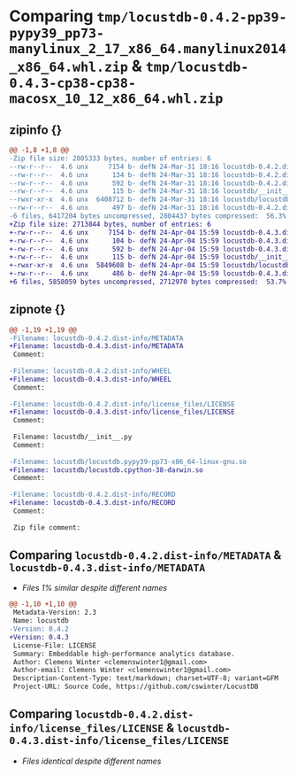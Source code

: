 # Comparing `tmp/locustdb-0.4.2-pp39-pypy39_pp73-manylinux_2_17_x86_64.manylinux2014_x86_64.whl.zip` & `tmp/locustdb-0.4.3-cp38-cp38-macosx_10_12_x86_64.whl.zip`

## zipinfo {}

```diff
@@ -1,8 +1,8 @@
-Zip file size: 2805333 bytes, number of entries: 6
--rw-r--r--  4.6 unx     7154 b- defN 24-Mar-31 18:16 locustdb-0.4.2.dist-info/METADATA
--rw-r--r--  4.6 unx      134 b- defN 24-Mar-31 18:16 locustdb-0.4.2.dist-info/WHEEL
--rw-r--r--  4.6 unx      592 b- defN 24-Mar-31 18:16 locustdb-0.4.2.dist-info/license_files/LICENSE
--rw-r--r--  4.6 unx      115 b- defN 24-Mar-31 18:16 locustdb/__init__.py
--rwxr-xr-x  4.6 unx  6408712 b- defN 24-Mar-31 18:16 locustdb/locustdb.pypy39-pp73-x86_64-linux-gnu.so
--rw-r--r--  4.6 unx      497 b- defN 24-Mar-31 18:16 locustdb-0.4.2.dist-info/RECORD
-6 files, 6417204 bytes uncompressed, 2804437 bytes compressed:  56.3%
+Zip file size: 2713844 bytes, number of entries: 6
+-rw-r--r--  4.6 unx     7154 b- defN 24-Apr-04 15:59 locustdb-0.4.3.dist-info/METADATA
+-rw-r--r--  4.6 unx      104 b- defN 24-Apr-04 15:59 locustdb-0.4.3.dist-info/WHEEL
+-rw-r--r--  4.6 unx      592 b- defN 24-Apr-04 15:59 locustdb-0.4.3.dist-info/license_files/LICENSE
+-rw-r--r--  4.6 unx      115 b- defN 24-Apr-04 15:59 locustdb/__init__.py
+-rwxr-xr-x  4.6 unx  5849608 b- defN 24-Apr-04 15:59 locustdb/locustdb.cpython-38-darwin.so
+-rw-r--r--  4.6 unx      486 b- defN 24-Apr-04 15:59 locustdb-0.4.3.dist-info/RECORD
+6 files, 5858059 bytes uncompressed, 2712970 bytes compressed:  53.7%
```

## zipnote {}

```diff
@@ -1,19 +1,19 @@
-Filename: locustdb-0.4.2.dist-info/METADATA
+Filename: locustdb-0.4.3.dist-info/METADATA
 Comment: 
 
-Filename: locustdb-0.4.2.dist-info/WHEEL
+Filename: locustdb-0.4.3.dist-info/WHEEL
 Comment: 
 
-Filename: locustdb-0.4.2.dist-info/license_files/LICENSE
+Filename: locustdb-0.4.3.dist-info/license_files/LICENSE
 Comment: 
 
 Filename: locustdb/__init__.py
 Comment: 
 
-Filename: locustdb/locustdb.pypy39-pp73-x86_64-linux-gnu.so
+Filename: locustdb/locustdb.cpython-38-darwin.so
 Comment: 
 
-Filename: locustdb-0.4.2.dist-info/RECORD
+Filename: locustdb-0.4.3.dist-info/RECORD
 Comment: 
 
 Zip file comment:
```

## Comparing `locustdb-0.4.2.dist-info/METADATA` & `locustdb-0.4.3.dist-info/METADATA`

 * *Files 1% similar despite different names*

```diff
@@ -1,10 +1,10 @@
 Metadata-Version: 2.3
 Name: locustdb
-Version: 0.4.2
+Version: 0.4.3
 License-File: LICENSE
 Summary: Embeddable high-performance analytics database.
 Author: Clemens Winter <clemenswinter1@gmail.com>
 Author-email: Clemens Winter <clemenswinter1@gmail.com>
 Description-Content-Type: text/markdown; charset=UTF-8; variant=GFM
 Project-URL: Source Code, https://github.com/cswinter/LocustDB
```

## Comparing `locustdb-0.4.2.dist-info/license_files/LICENSE` & `locustdb-0.4.3.dist-info/license_files/LICENSE`

 * *Files identical despite different names*

